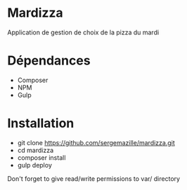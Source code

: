 Mardizza
========

Application de gestion de choix de la pizza du mardi

# Dépendances
- Composer
- NPM
- Gulp

# Installation
- git clone https://github.com/sergemazille/mardizza.git
- cd mardizza
- composer install
- gulp deploy

Don't forget to give read/write permissions to var/ directory